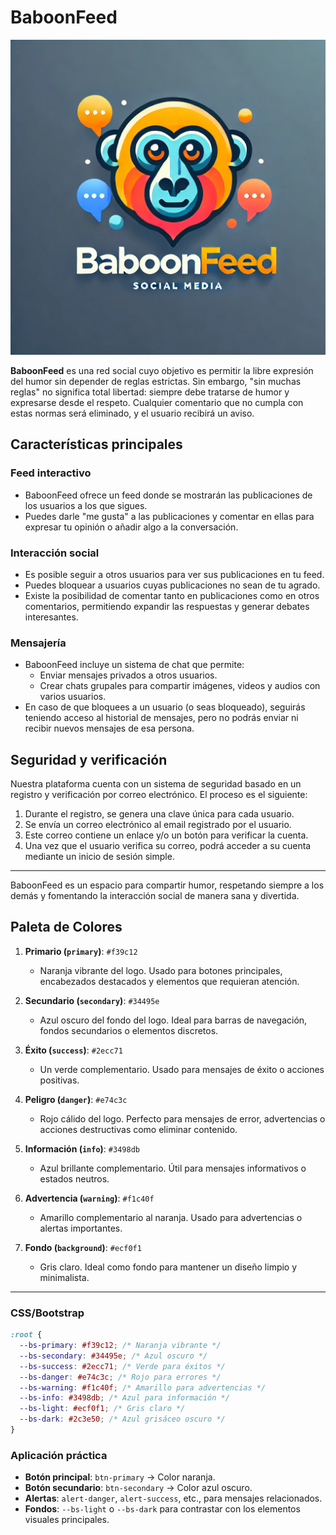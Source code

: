 # BaboonFeed

![BaboonFeed-Logo](BaboonFeedLogo.jpg)

**BaboonFeed** es una red social cuyo objetivo es permitir la libre expresión del humor sin depender de reglas estrictas. Sin embargo, "sin muchas reglas" no significa total libertad: siempre debe tratarse de humor y expresarse desde el respeto. Cualquier comentario que no cumpla con estas normas será eliminado, y el usuario recibirá un aviso.

## Características principales

### Feed interactivo

- BaboonFeed ofrece un feed donde se mostrarán las publicaciones de los usuarios a los que sigues.
- Puedes darle "me gusta" a las publicaciones y comentar en ellas para expresar tu opinión o añadir algo a la conversación.

### Interacción social

- Es posible seguir a otros usuarios para ver sus publicaciones en tu feed.
- Puedes bloquear a usuarios cuyas publicaciones no sean de tu agrado.
- Existe la posibilidad de comentar tanto en publicaciones como en otros comentarios, permitiendo expandir las respuestas y generar debates interesantes.

### Mensajería

- BaboonFeed incluye un sistema de chat que permite:
  - Enviar mensajes privados a otros usuarios.
  - Crear chats grupales para compartir imágenes, videos y audios con varios usuarios.
- En caso de que bloquees a un usuario (o seas bloqueado), seguirás teniendo acceso al historial de mensajes, pero no podrás enviar ni recibir nuevos mensajes de esa persona.

## Seguridad y verificación

Nuestra plataforma cuenta con un sistema de seguridad basado en un registro y verificación por correo electrónico. El proceso es el siguiente:

1. Durante el registro, se genera una clave única para cada usuario.
2. Se envía un correo electrónico al email registrado por el usuario.
3. Este correo contiene un enlace y/o un botón para verificar la cuenta.
4. Una vez que el usuario verifica su correo, podrá acceder a su cuenta mediante un inicio de sesión simple.

---

BaboonFeed es un espacio para compartir humor, respetando siempre a los demás y fomentando la interacción social de manera sana y divertida.

## Paleta de Colores

1. **Primario (`primary`)**: `#f39c12`

   - Naranja vibrante del logo. Usado para botones principales, encabezados destacados y elementos que requieran atención.

2. **Secundario (`secondary`)**: `#34495e`

   - Azul oscuro del fondo del logo. Ideal para barras de navegación, fondos secundarios o elementos discretos.

3. **Éxito (`success`)**: `#2ecc71`

   - Un verde complementario. Usado para mensajes de éxito o acciones positivas.

4. **Peligro (`danger`)**: `#e74c3c`

   - Rojo cálido del logo. Perfecto para mensajes de error, advertencias o acciones destructivas como eliminar contenido.

5. **Información (`info`)**: `#3498db`

   - Azul brillante complementario. Útil para mensajes informativos o estados neutros.

6. **Advertencia (`warning`)**: `#f1c40f`

   - Amarillo complementario al naranja. Usado para advertencias o alertas importantes.

7. **Fondo (`background`)**: `#ecf0f1`
   - Gris claro. Ideal como fondo para mantener un diseño limpio y minimalista.

---

### CSS/Bootstrap

```css
:root {
  --bs-primary: #f39c12; /* Naranja vibrante */
  --bs-secondary: #34495e; /* Azul oscuro */
  --bs-success: #2ecc71; /* Verde para éxitos */
  --bs-danger: #e74c3c; /* Rojo para errores */
  --bs-warning: #f1c40f; /* Amarillo para advertencias */
  --bs-info: #3498db; /* Azul para información */
  --bs-light: #ecf0f1; /* Gris claro */
  --bs-dark: #2c3e50; /* Azul grisáceo oscuro */
}
```

### Aplicación práctica

- **Botón principal**: `btn-primary` → Color naranja.
- **Botón secundario**: `btn-secondary` → Color azul oscuro.
- **Alertas**: `alert-danger`, `alert-success`, etc., para mensajes relacionados.
- **Fondos**: `--bs-light` o `--bs-dark` para contrastar con los elementos visuales principales.
